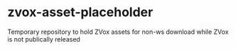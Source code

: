 # zvox-asset-placeholder
Temporary repository to hold ZVox assets for non-ws download while ZVox is not publically released
